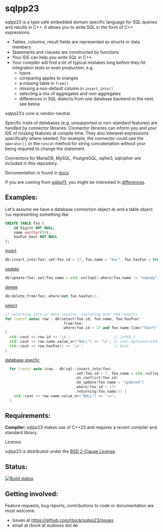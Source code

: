 # sqlpp23

sqlpp23 is a type safe embedded domain specific language for SQL queries and results in C++.
It allows you to write SQL in the form of C++ expressions:

  * Tables, columns, result fields are represented as structs or data members
  * Statements and clauses are constructed by functions
  * Your IDE can help you write SQL in C++
  * Your compiler will find a lot of typical mistakes long before they hit integration tests or even production, e.g.
    * typos
    * comparing apples to oranges
    * a missing table in `from()`
    * missing a non-default column in `insert_into()`
    * selecting a mix of aggregates and non-aggregates
    * differences in SQL dialects from one database backend to the next, see below

sqlpp23’s core is vendor-neutral.

Specific traits of databases (e.g. unsupported or non-standard features) are handled by connector libraries.
Connector libraries can inform you and your IDE of missing features at compile time.
They also interpret expressions specifically where needed.
For example, the connector could use the `operator||` or the `concat` method for string concatenation without your being required to change the statement.

Connectors for MariaDB, MySQL, PostgreSQL, sqlite3, sqlcipher are included in this repository.

Documentation is found in [docs](/docs/README.md).

If you are coming from [sqlpp11](https://github.com/rbock/sqlpp11), you might be interested in [differences](docs/differences-to-sqlpp11.md).

## Examples:

Let's assume we have a database connection object `db` and a table object `foo` representing something like

```SQL
CREATE TABLE foo (
    id bigint NOT NULL,
    name varchar(50),
    hasFun bool NOT NULL
);
```

[insert](/docs/insert.md)
```C++
db(insert_into(foo).set(foo.id = 17, foo.name = "bar", foo.hasFun = true));
```

[update](/docs/update.md)
```C++
db(update(foo).set(foo.name = std::nullopt).where(foo.name != "nobody"));
```

[delete](/docs/delete.md)
```C++
db(delete_from(foo).where(not foo.hasFun));
```

[select](/docs/select.md)
```C++
// selecting zero or more results, iterating over the results
for (const auto& row : db(select(foo.id, foo.name, foo.hasFun)
                          .from(foo)
                          .where(foo.id > 17 and foo.name.like("%bar%"))))
{
  std::cout << row.id << '\n';                    // int64_t
  std::cout << row.name.value_or("NULL") << '\n'; // std::optional<std::string_view>
  std::cout << row.hasFun() << '\n';              // bool
}
```

[database specfic](/docs/connectors.md)
```C++
  for (const auto &row : db(sql::insert_into(foo)
                                .set(foo.id = 7, foo.name = std::nullopt, foo.hasFun = false)
                                .on_conflict(foo.id)
                                .do_update(foo.name = "updated")
                                .where(foo.id > 17)
                                .returning(foo.name))) {
    std::cout << row.name.value_or("NULL") << '\n';
  }
```

## Requirements:

__Compiler:__
sqlpp23 makes use of C++23 and requires a recent compiler and standard library.

License:

sqlpp23 is distributed under the [BSD 2-Clause License](https://github.com/rbock/sqlpp23/blob/main/LICENSE).

## Status:
[![Build status](https://ci.appveyor.com/api/projects/status/9kyafm5p1xq5j0ax/branch/main?svg=true)](https://ci.appveyor.com/project/rbock/sqlpp23/branch/main)

## Getting involved:

Feature requests, bug reports, contributions to code or documentation are most welcome.

  * Issues at https://github.com/rbock/sqlpp23/issues
  * email at rbock at eudoxos dot de

